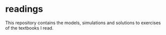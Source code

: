 # readings
This repository contains the models, simulations and solutions to exercises of the textbooks I read.
